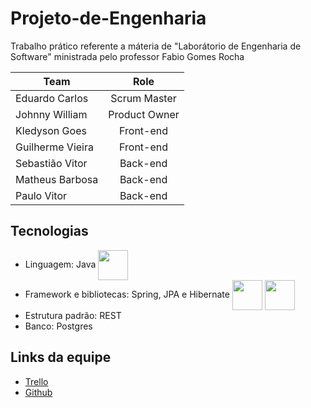 # Projeto-de-Engenharia
Trabalho prático referente a máteria de "Laborátorio de Engenharia de Software" ministrada pelo professor Fabio Gomes Rocha

|   Team  | Role
|----------------|:-------------------------------:
|Eduardo Carlos  |Scrum Master |
|Johnny William  |Product Owner |
|Kledyson Goes|Front-end|
|Guilherme Vieira|Front-end|
|Sebastião Vitor|Back-end|
|Matheus Barbosa|Back-end| 
|Paulo Vitor|Back-end|

## Tecnologias
- Linguagem: Java <img src="https://github.com/eduardojnr/Projeto-de-Engenharia/blob/main/to_readme/java.com_.png" align="center" width="48">
- Framework e bibliotecas: Spring, JPA e Hibernate <img src="https://github.com/eduardojnr/Projeto-de-Engenharia/blob/main/to_readme/spring.png" align="center" width="48"> <img src="https://github.com/eduardojnr/Projeto-de-Engenharia/blob/main/to_readme/hibernate.png" align="center" width="48">
- Estrutura padrão: REST
- Banco: Postgres

## Links da equipe
- [Trello](https://trello.com/projetolaboratoriodeengenharia/home)
- [Github](https://github.com/eduardojnr/Projeto-de-Engenharia)


